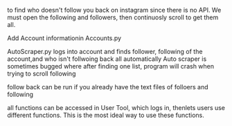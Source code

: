 to find who doesn't follow you back on instagram since there is no API.  We must open the following and followers, then continuosly scroll to get them all.  

Add Account informationin Accounts.py

AutoScraper.py logs into account and finds follower, following of the account,and who isn't follwoing back all automatically
Auto scraper is sometimes bugged where after finding one list, program will crash when trying to scroll following

follow back can be run if you already have the text files of folloers and following

all functions can be accessed in User Tool, which logs in, thenlets users use different functions.  This is the most ideal way to use these functions.